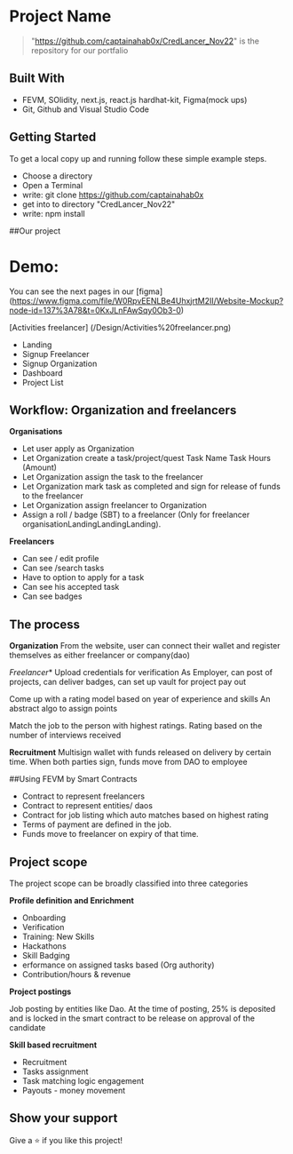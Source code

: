 # Project Name

> "https://github.com/captainahab0x/CredLancer_Nov22" is the repository for our portfalio 

## Built With

- FEVM, SOlidity, next.js, react.js hardhat-kit, Figma(mock ups)
- Git, Github and Visual Studio Code

## Getting Started

To get a local copy up and running follow these simple example steps.

- Choose a directory
- Open a Terminal
- write: git clone https://github.com/captainahab0x
- get into to directory "CredLancer_Nov22"
- write: npm install

##Our project

# Demo:
You can see the next pages in our [figma] (https://www.figma.com/file/W0RpvEENLBe4UhxjrtM2II/Website-Mockup?node-id=137%3A78&t=0KxJLnFAwSqy0Ob3-0) 

[Activities freelancer] (/Design/Activities%20freelancer.png)

- Landing
- Signup Freelancer
- Signup Organization 
- Dashboard
- Project List


## Workflow: Organization and freelancers

**Organisations**

- Let user apply as Organization
- Let Organization create a task/project/quest
    Task Name
    Task Hours (Amount)
- Let Organization  assign the task to the freelancer
- Let Organization mark task as completed and sign for release of funds to the freelancer
- Let Organization  assign freelancer to Organization
- Assign a roll / badge (SBT) to a freelancer (Only for freelancer organisationLandingLandingLanding).

**Freelancers**

- Can see / edit profile
- Can see /search tasks
- Have to option to apply for a task
- Can see his accepted task
- Can see badges


## The process
**Organization**
From the website, user can connect their wallet and register themselves as either freelancer or company(dao)

*Freelancer**
Upload credentials for verification 
As Employer, can post of projects, can deliver badges, can set up vault for project pay out

Come up with a rating model based on year of experience and skills
An abstract algo to assign points

Match the job to the person with highest ratings. 
Rating based on the number of interviews received

**Recruitment**
Multisign wallet with funds released on delivery by certain time.
When both parties sign, funds move from DAO to employee


##Using FEVM by Smart Contracts

- Contract to represent freelancers
- Contract to represent entities/ daos
- Contract for job listing which auto matches based on highest rating
- Terms of payment are defined in the job.
- Funds move to freelancer on expiry of that time. 


## Project scope

The project scope can be broadly classified into three categories

**Profile definition and Enrichment**

- Onboarding
- Verification
- Training: New Skills
- Hackathons
- Skill Badging
- erformance on assigned tasks based (Org authority)
- Contribution/hours & revenue 		

**Project postings**

Job posting by entities like Dao. At the time of posting, 25% is deposited and is locked in the smart contract to be release on approval of the candidate

**Skill based recruitment**

- Recruitment
- Tasks assignment
- Task matching logic
engagement
- Payouts - money movement

## Show your support

Give a ⭐️ if you like this project!




